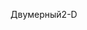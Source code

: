 <span data-ttu-id="d3bdf-101">Двумерный</span><span class="sxs-lookup"><span data-stu-id="d3bdf-101">2-D</span></span>